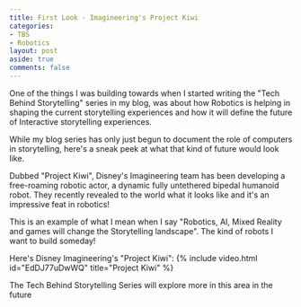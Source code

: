 ```yaml
---
title: First Look - Imagineering's Project Kiwi
categories:
- TBS
- Robotics
layout: post
aside: true
comments: false
---
```

One of the things I was building towards when I started writing the "Tech Behind Storytelling" series in my blog, was about how Robotics is helping in shaping the current storytelling experiences and how it will define the future of Interactive storytelling experiences.

While my blog series has only just begun to document the role of computers in storytelling, here's a sneak peek at what that kind of future would look like.

Dubbed "Project Kiwi", Disney's Imagineering team has been developing a free-roaming robotic actor, a dynamic fully untethered bipedal humanoid robot. They recently revealed to the world what it looks like and it's an impressive feat in robotics!

This is an example of what I mean when I say "Robotics, AI, Mixed Reality and games will change the Storytelling landscape". The kind of robots I want to build someday!

Here's Disney Imagineering's "Project Kiwi":
{% include video.html id="EdDJ77uDwWQ" title="Project Kiwi" %}

The Tech Behind Storytelling Series will explore more in this area in the future